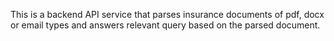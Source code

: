 This is a backend API service that parses insurance documents of pdf, docx or email types and answers relevant query based on the parsed document.
